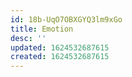 ```yaml
---
id: 18b-UqO7OBXGYQ3lm9xGo
title: Emotion
desc: ''
updated: 1624532687615
created: 1624532687615
---
```


